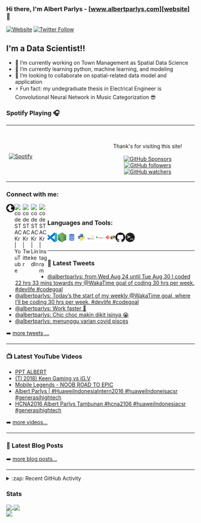 ### Hi there, I'm Albert Parlys - [www.albertparlys.com][website] 👋

[![Website](https://img.shields.io/website?down_color=RED&down_message=DOWN&label=ALBERTPARLYS.COM&up_color=GREEN&up_message=UP&url=https%3A%2F%2Falbertparlys.com%2F)][website]
[![Twitter Follow](https://img.shields.io/twitter/follow/albertparlys?style=for-the-badge)](https://twitter.com/intent/follow?original_referer=https://github.com/albertparlys&screen_name=albertparlys)

## I'm a Data Scientist!!

- 🔭 I’m currently working on Town Management as Spatial Data Science
- 🌱 I’m currently learning python, machine learning, and modeling
- 👯 I’m looking to collaborate on spatial-related data model and application 
- ⚡ Fun fact: my undegraduate thesis in Electrical Engineer is Convolutional Neural Network in Music Categorization 😎

### Spotify Playing 🎧
<table width="100%"> 
  <tr>
  <td width="50%">
      
&nbsp; <br> [![Spotify](https://now-playing-albertparlys.vercel.app/api/spotify)](https://open.spotify.com/user/albertparlys)

  </td>
  <td width="50%">

<br><p align="center">Thank's for visiting this site!<br><br>
  [![GitHub Sponsors](https://img.shields.io/github/sponsors/albertparlys?style=social)](https://github.com/albertparlys)
  [![GitHub followers](https://img.shields.io/github/followers/albertparlys?style=social)](https://github.com/albertparlys)
  [![GitHub watchers](https://img.shields.io/github/watchers/albertparlys/albertparlys?label=Visits&style=social)](https://github.com/albertparlys)
</p>
  </td>
  </table>

[//]: <> (The `&nbsp;` is to have Aphelion take up more space)
[//]: <> (Old Visits: https://badges.pufler.dev/visits/novatorem/novatorem?logo=GitHub&label=github%20visits&color=336699&logoColor=white&style=flat-square)


### Connect with me:

[<img align="left" alt="codeSTACKr.com" width="22px" src="https://raw.githubusercontent.com/iconic/open-iconic/master/svg/globe.svg" />][website]
[<img align="left" alt="codeSTACKr | YouTube" width="22px" src="https://cdn.jsdelivr.net/npm/simple-icons@v3/icons/youtube.svg" />][youtube]
[<img align="left" alt="codeSTACKr | Twitter" width="22px" src="https://cdn.jsdelivr.net/npm/simple-icons@v3/icons/twitter.svg" />][twitter]
[<img align="left" alt="codeSTACKr | LinkedIn" width="22px" src="https://cdn.jsdelivr.net/npm/simple-icons@v3/icons/linkedin.svg" />][linkedin]
[<img align="left" alt="codeSTACKr | Instagram" width="22px" src="https://cdn.jsdelivr.net/npm/simple-icons@v3/icons/instagram.svg" />][instagram]

<br />

### Languages and Tools:

[<img align="left" alt="Visual Studio Code" width="26px" src="https://raw.githubusercontent.com/github/explore/80688e429a7d4ef2fca1e82350fe8e3517d3494d/topics/visual-studio-code/visual-studio-code.png" />][github]
[<img align="left" alt="Node.js" width="26px" src="https://raw.githubusercontent.com/github/explore/80688e429a7d4ef2fca1e82350fe8e3517d3494d/topics/nodejs/nodejs.png" />][github]
[<img align="left" alt="SQL" width="26px" src="https://raw.githubusercontent.com/github/explore/80688e429a7d4ef2fca1e82350fe8e3517d3494d/topics/sql/sql.png" />][github]
[<img align="left" alt="Pyhton" width="26px" src="https://raw.githubusercontent.com/github/explore/80688e429a7d4ef2fca1e82350fe8e3517d3494d/topics/python/python.png" />][github]
[<img align="left" alt="MySQL" width="26px" src="https://raw.githubusercontent.com/github/explore/80688e429a7d4ef2fca1e82350fe8e3517d3494d/topics/mysql/mysql.png" />][github]
[<img align="left" alt="MongoDB" width="26px" src="https://raw.githubusercontent.com/github/explore/80688e429a7d4ef2fca1e82350fe8e3517d3494d/topics/mongodb/mongodb.png" />][github]
[<img align="left" alt="Git" width="26px" src="https://raw.githubusercontent.com/github/explore/80688e429a7d4ef2fca1e82350fe8e3517d3494d/topics/git/git.png" />][github]
[<img align="left" alt="GitHub" width="26px" src="https://raw.githubusercontent.com/github/explore/78df643247d429f6cc873026c0622819ad797942/topics/github/github.png" />][github]
[<img align="left" alt="Terminal" width="26px" src="https://raw.githubusercontent.com/github/explore/80688e429a7d4ef2fca1e82350fe8e3517d3494d/topics/terminal/terminal.png" />][github]

<br />
<br />

---

### 📕 Latest Tweets

<!-- TWITTER:START -->
- [@albertparlys: from Wed Aug 24 until Tue Aug 30 I coded 22 hrs 33 mins towards my @WakaTime goal of coding 30 hrs per week.  #devlife #codegoal](https://rss.app/articles/cb4e791f6f6d729c074351566bd3a7c508111d6e1e33b0e4d0f6971b978a7ed4ad0cb15d2d9d9d77f2a76c78df160d9162d56ae1c51a7e178e3dcd)
- [@albertparlys: Today’s the start of my weekly @WakaTime goal, where I’ll be coding 30 hrs per week.  #devlife #codegoal](https://rss.app/articles/cb4e791f6f6d729c074351566bd3a7c508111d6e1e33b0e4d0f6971b978a7ed4ad0cb15d2d9d9d77f2a76c7fd8100b9b62d768e0c3147a178a33c1)
- [@albertparlys: Work faster 🚀](https://rss.app/articles/cb4e791f6f6d729c074351566bd3a7c508111d6e1e33b0e4d0f6971b978a7ed4ad0cb15d2d9d9d77f2a76f7adc100c9069d36be6c51278108c3ec7)
- [@albertparlys: Chic choc makin dikit isinya 😭](https://rss.app/articles/cb4e791f6f6d729c074351566bd3a7c508111d6e1e33b0e4d0f6971b978a7ed4ad0cb15d2d9d9d77f2a76f7bdd1d079b66dd68e2c7177c1d823bc1)
- [@albertparlys: menunggu varian covid pisces](https://rss.app/articles/cb4e791f6f6d729c074351566bd3a7c508111d6e1e33b0e4d0f6971b978a7ed4ad0cb15d2d9d9d77f2a76f79de16079b64dd6de9c7137a178d3bc5)
<!-- TWITTER:END -->

➡️ [more tweets ...](https://twitter.com/albertparlys)

---
### 📺 Latest YouTube Videos

<!-- YOUTUBE:START -->
- [PPT ALBERT](https://www.youtube.com/watch?v=SESqj7tIz34)
- [&lpar;TI 2018&rpar; Keen Gaming vs iG.V](https://www.youtube.com/watch?v=nR7-xMjHuXQ)
- [Mobile Legends - NOOB ROAD TO EPIC](https://www.youtube.com/watch?v=TXNwDjgLZyg)
- [Albert Parlys | #HuaweiIndonesiaIntern2016 #huaweiIndoneisacsr #generasihightech](https://www.youtube.com/watch?v=LJjKmbQITPo)
- [HCNA2016 Albert Parlys Tambunan #hcna2106 #huaweiIndonesiacsr #generasihightech](https://www.youtube.com/watch?v=GkfykUNpdD4)
<!-- YOUTUBE:END -->

➡️ [more videos...](https://www.youtube.com/channel/UCmqAlJqQHp8xjfq2osYBF_w)

---

### 📕 Latest Blog Posts

<!-- BLOG-POST-LIST:START -->
<!-- BLOG-POST-LIST:END -->

➡️ [more blog posts...](https://albertparlys.com)

---

<details>
  <summary>:zap: Recent GitHub Activity</summary>
  
<!--START_SECTION:activity-->
1. 🎉 Merged PR [#24](https://github.com/albertparlys/pjulv/pull/24) in [albertparlys/pjulv](https://github.com/albertparlys/pjulv)
2. 🎉 Merged PR [#23](https://github.com/albertparlys/pjulv/pull/23) in [albertparlys/pjulv](https://github.com/albertparlys/pjulv)
3. 🎉 Merged PR [#21](https://github.com/albertparlys/pjulv/pull/21) in [albertparlys/pjulv](https://github.com/albertparlys/pjulv)
4. 🎉 Merged PR [#6](https://github.com/albertparlys/pjulv/pull/6) in [albertparlys/pjulv](https://github.com/albertparlys/pjulv)
5. 🎉 Merged PR [#3](https://github.com/albertparlys/pjulv/pull/3) in [albertparlys/pjulv](https://github.com/albertparlys/pjulv)
<!--END_SECTION:activity-->

</details>

### Stats
<a href="https://github.com/anuraghazra/github-readme-stats">
<img align="center" src="https://github-readme-stats.vercel.app/api?username=albertparlys&show_icons=true&theme=dracula&text_color=#FFFFFF)" />
</a>
<a href="https://github.com/albertparlys/github-readme-stats"><img align="center" src="https://github-readme-stats.vercel.app/api/top-langs/?username=albertparlys&layout=compact&show_icons=true&theme=dracula&text_color=#FFFFFF)" /></a>
<a href="https://wakatime.com"><img align="left" alt"https://github.com/albertparlys" width="540px" src="https://wakatime.com/share/@albertparlys/d3835728-37e1-4ef1-b1c9-d0d28a277a9a.png" /></a>


[website]: https://albertparlys.com
[course]: http://vsCodeHero.com
[twitter]: https://twitter.com/albertparlys
[youtube]: https://www.youtube.com/channel/UCmqAlJqQHp8xjfq2osYBF_w
[instagram]: https://instagram.com/albertparlys
[linkedin]: https://linkedin.com/in/albertparlys
[github]: https://github.com/albertparlys
